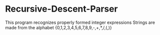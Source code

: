 Recursive-Descent-Parser
========================

This program recognizes properly formed integer expressions
Strings are made from the alphabet {0,1,2,3,4,5,6,7,8,9,-,+,*,/,(,)}
